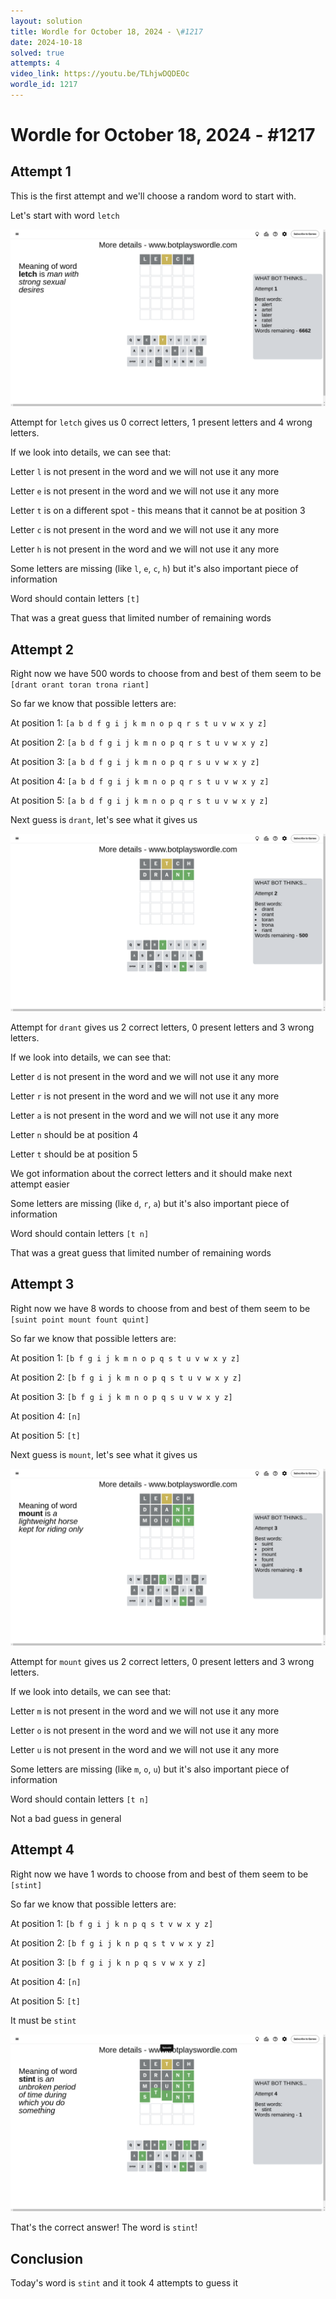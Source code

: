```yaml
---
layout: solution
title: Wordle for October 18, 2024 - \#1217
date: 2024-10-18
solved: true
attempts: 4
video_link: https://youtu.be/TLhjwDQDEOc
wordle_id: 1217
---
```


# Wordle for October 18, 2024 - \#1217

## Attempt 1

This is the first attempt and we'll choose a random word to start with.

Let's start with word `letch`

![Attempt 1](2024-10-18/attempt-1.png)

Attempt for `letch` gives us 0 correct letters, 1 present letters and 4 wrong letters.

If we look into details, we can see that:

Letter `l` is not present in the word and we will not use it any more

Letter `e` is not present in the word and we will not use it any more

Letter `t` is on a different spot - this means that it cannot be at position 3

Letter `c` is not present in the word and we will not use it any more

Letter `h` is not present in the word and we will not use it any more

Some letters are missing (like `l`, `e`, `c`, `h`) but it's also important piece of information

Word should contain letters `[t]`

That was a great guess that limited number of remaining words



## Attempt 2

Right now we have 500 words to choose from and best of them seem to be `[drant orant toran trona riant]`

So far we know that possible letters are:

At position 1: `[a b d f g i j k m n o p q r s t u v w x y z]`

At position 2: `[a b d f g i j k m n o p q r s t u v w x y z]`

At position 3: `[a b d f g i j k m n o p q r s u v w x y z]`

At position 4: `[a b d f g i j k m n o p q r s t u v w x y z]`

At position 5: `[a b d f g i j k m n o p q r s t u v w x y z]`

Next guess is `drant`, let's see what it gives us

![Attempt 2](2024-10-18/attempt-2.png)

Attempt for `drant` gives us 2 correct letters, 0 present letters and 3 wrong letters.

If we look into details, we can see that:

Letter `d` is not present in the word and we will not use it any more

Letter `r` is not present in the word and we will not use it any more

Letter `a` is not present in the word and we will not use it any more

Letter `n` should be at position 4

Letter `t` should be at position 5

We got information about the correct letters and it should make next attempt easier

Some letters are missing (like `d`, `r`, `a`) but it's also important piece of information

Word should contain letters `[t n]`

That was a great guess that limited number of remaining words



## Attempt 3

Right now we have 8 words to choose from and best of them seem to be `[suint point mount fount quint]`

So far we know that possible letters are:

At position 1: `[b f g i j k m n o p q s t u v w x y z]`

At position 2: `[b f g i j k m n o p q s t u v w x y z]`

At position 3: `[b f g i j k m n o p q s u v w x y z]`

At position 4: `[n]`

At position 5: `[t]`

Next guess is `mount`, let's see what it gives us

![Attempt 3](2024-10-18/attempt-3.png)

Attempt for `mount` gives us 2 correct letters, 0 present letters and 3 wrong letters.

If we look into details, we can see that:

Letter `m` is not present in the word and we will not use it any more

Letter `o` is not present in the word and we will not use it any more

Letter `u` is not present in the word and we will not use it any more

Some letters are missing (like `m`, `o`, `u`) but it's also important piece of information

Word should contain letters `[t n]`

Not a bad guess in general



## Attempt 4

Right now we have 1 words to choose from and best of them seem to be `[stint]`

So far we know that possible letters are:

At position 1: `[b f g i j k n p q s t v w x y z]`

At position 2: `[b f g i j k n p q s t v w x y z]`

At position 3: `[b f g i j k n p q s v w x y z]`

At position 4: `[n]`

At position 5: `[t]`

It must be `stint`

![Attempt 4](2024-10-18/attempt-4.png)

That's the correct answer! The word is `stint`!

## Conclusion

Today's word is `stint` and it took 4 attempts to guess it

